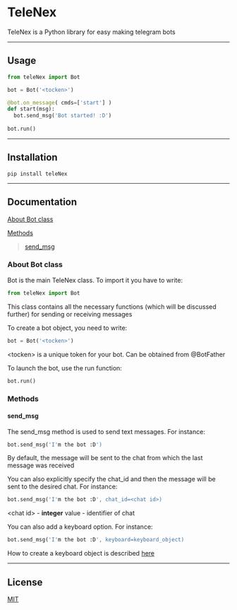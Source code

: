 # TeleNex

TeleNex is a Python library for easy making telegram bots

____

## Usage

```python
from teleNex import Bot

bot = Bot('<tocken>')

@bot.on_message( cmds=['start'] )
def start(msg):
  bot.send_msg('Bot started! :D')
  
bot.run()
```

____

## Installation
```
pip install teleNex
```

____

## Documentation
[About Bot class](#about-bot-class)

[Methods](#methods)
> [send_msg](#send_msg)

### About Bot class
Bot is the main TeleNex class. To import it you have to write:
```python
from teleNex import Bot
```
This class contains all the necessary functions (which will be discussed further) for sending or receiving messages

To create a bot object, you need to write:
```python
bot = Bot('<tocken>')
```
\<tocken\> is a unique token for your bot. Can be obtained from @BotFather

To launch the bot, use the run function:
```python
bot.run()
```

### Methods

#### send_msg

The send_msg method is used to send text messages. For instance:
```python
bot.send_msg('I'm the bot :D')
```

By default, the message will be sent to the chat from which the last message was received

You can also explicitly specify the chat_id and then the message will be sent to the desired chat. For instance:
```python
bot.send_msg('I'm the bot :D', chat_id=<chat id>)
```
\<chat id\> - **integer** value - identifier of chat

You can also add a keyboard option. For instance:
```python
bot.send_msg('I'm the bot :D', keyboard=keyboard_object)
```
How to create a keyboard object is described [here](#keyboard)
____

## License

[MIT](https://choosealicense.com/licenses/mit/)
